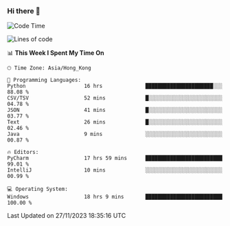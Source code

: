 ### Hi there 👋

<!--
**RoiexLee/RoiexLee** is a ✨ _special_ ✨ repository because its `README.md` (this file) appears on your GitHub profile.

Here are some ideas to get you started:

- 🔭 I’m currently working on ...
- 🌱 I’m currently learning ...
- 👯 I’m looking to collaborate on ...
- 🤔 I’m looking for help with ...
- 💬 Ask me about ...
- 📫 How to reach me: ...
- 😄 Pronouns: ...
- ⚡ Fun fact: ...
-->

<!--START_SECTION:waka-->
![Code Time](http://img.shields.io/badge/Code%20Time-410%20hrs%2048%20mins-blue)

![Lines of code](https://img.shields.io/badge/From%20Hello%20World%20I%27ve%20Written-37.4%20thousand%20lines%20of%20code-blue)

📊 **This Week I Spent My Time On** 

```text
🕑︎ Time Zone: Asia/Hong_Kong

💬 Programming Languages: 
Python                   16 hrs              ██████████████████████░░░   88.08 % 
CSV/TSV                  52 mins             █░░░░░░░░░░░░░░░░░░░░░░░░   04.78 % 
JSON                     41 mins             █░░░░░░░░░░░░░░░░░░░░░░░░   03.77 % 
Text                     26 mins             █░░░░░░░░░░░░░░░░░░░░░░░░   02.46 % 
Java                     9 mins              ░░░░░░░░░░░░░░░░░░░░░░░░░   00.87 % 

🔥 Editors: 
PyCharm                  17 hrs 59 mins      █████████████████████████   99.01 % 
IntelliJ                 10 mins             ░░░░░░░░░░░░░░░░░░░░░░░░░   00.99 % 

💻 Operating System: 
Windows                  18 hrs 9 mins       █████████████████████████   100.00 % 
```


 Last Updated on 27/11/2023 18:35:16 UTC
<!--END_SECTION:waka-->
